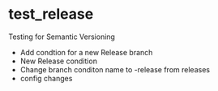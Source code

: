 # test_release
Testing for Semantic Versioning

- Add condtion for a new Release branch
- New Release condition
- Change branch conditon name to -release from releases
- config changes
